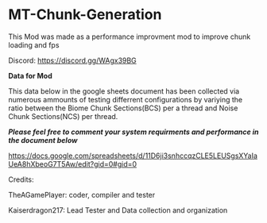 # MT-Chunk-Generation

This Mod was made as a performance improvment mod to improve chunk loading and fps

Discord: https://discord.gg/WAgx39BG

**Data for Mod**

This data below in the google sheets document has been collected via numerous ammounts of testing differrent configurations by variying the ratio between the Biome Chunk Sections(BCS) per a thread and Noise Chunk Sections(NCS) per thread.

***Please feel free to comment your system requirments and performance in the document below***

https://docs.google.com/spreadsheets/d/11D6ji3snhccqzCLE5LEUSgsXYaIaUeA8hXbeoG7T5Aw/edit?gid=0#gid=0

Credits: 

TheAGamePlayer: coder, compiler and tester

Kaiserdragon217: Lead Tester and Data collection and organization 
